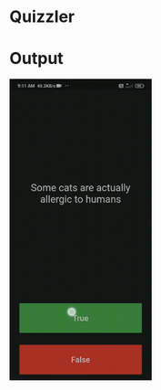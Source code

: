 # Quizzler

# Output

<img src="https://github.com/chitraarasu/Quizzler/blob/main/output.gif" width=250>
